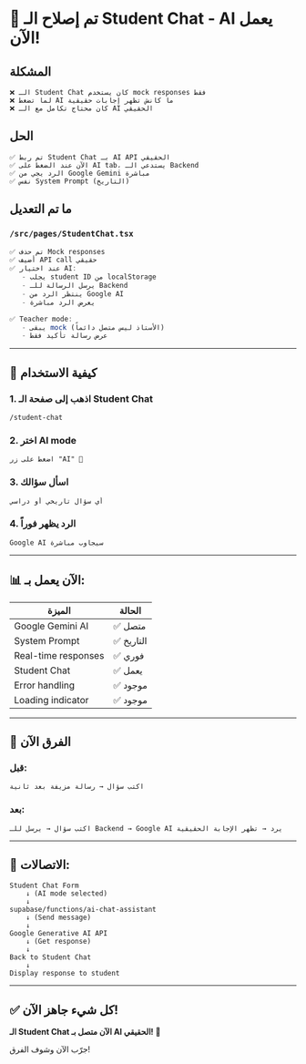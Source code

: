 # 🔧 تم إصلاح الـ Student Chat - AI يعمل الآن!

## المشكلة
```
❌ الـ Student Chat كان يستخدم mock responses فقط
❌ لما تضغط AI ما كانش تظهر إجابات حقيقية
❌ كان محتاج تكامل مع الـ AI الحقيقي
```

## الحل
```
✅ تم ربط Student Chat بـ AI API الحقيقي
✅ الآن عند الضغط على AI tab، يستدعي الـ Backend
✅ الرد يجي من Google Gemini مباشرة
✅ نفس System Prompt (التاريخ)
```

## ما تم التعديل

### `/src/pages/StudentChat.tsx`
```typescript
✅ تم حذف Mock responses
✅ أضيف API call حقيقي
✅ عند اختيار AI:
   - يجلب student ID من localStorage
   - يرسل الرسالة للـ Backend
   - ينتظر الرد من Google AI
   - يعرض الرد مباشرة

✅ Teacher mode:
   - يبقى mock (الأستاذ ليس متصل دائماً)
   - عرض رسالة تأكيد فقط
```

---

## 🚀 كيفية الاستخدام

### 1. اذهب إلى صفحة الـ Student Chat
```
/student-chat
```

### 2. اختر AI mode
```
اضغط على زر "AI" 🤖
```

### 3. اسأل سؤالك
```
أي سؤال تاريخي أو دراسي
```

### 4. الرد يظهر فوراً
```
Google AI سيجاوب مباشرة
```

---

## 📊 الآن يعمل بـ:

| الميزة | الحالة |
|--------|--------|
| Google Gemini AI | ✅ متصل |
| System Prompt | ✅ التاريخ |
| Real-time responses | ✅ فوري |
| Student Chat | ✅ يعمل |
| Error handling | ✅ موجود |
| Loading indicator | ✅ موجود |

---

## 🎯 الفرق الآن

### قبل:
```
اكتب سؤال → رسالة مزيفة بعد ثانية
```

### بعد:
```
اكتب سؤال → يرسل للـ Backend → Google AI يرد → تظهر الإجابة الحقيقية
```

---

## 🔗 الاتصالات:

```
Student Chat Form
    ↓ (AI mode selected)
    ↓
supabase/functions/ai-chat-assistant
    ↓ (Send message)
    ↓
Google Generative AI API
    ↓ (Get response)
    ↓
Back to Student Chat
    ↓
Display response to student
```

---

## ✅ كل شيء جاهز الآن!

**الـ Student Chat الآن متصل بـ AI الحقيقي! 🚀**

جرّب الآن وشوف الفرق!
